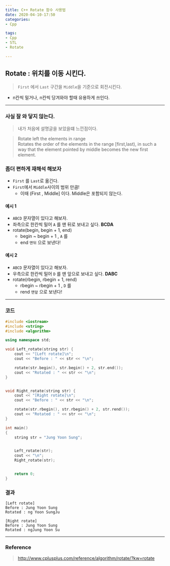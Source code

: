 ```yaml
---
title: C++ Rotate 함수 사용법
date: 2020-04-10-17:50
categories: 
- Cpp

tags:
- Cpp
- STL
- Rotate

---
```


## Rotate : 위치를 이동 시킨다.
> `First` 에서 `Last` 구간을 `Middle`을 기준으로 회전시킨다.

* n칸씩 밀거나, n칸씩 당겨와야 할때 유용하게 쓰인다.

---

### 사실 잘 와 닿지 않는다.
> 내가 처음에 설명글을 보았을떄 느낀점이다.

> Rotate left the elements in range  
Rotates the order of the elements in the range [first,last), in such a way that the element pointed by middle becomes the new first element.


### 좀더 편하게 재해석 해보자


* `First` 를 `Last`로 옮긴다.
* `First`에서 `Middle`사이의 범위 만큼!
    * 이때 (First , Middle] 이다. Middle은 포함되지 않는다.

#### 예시 1

* `ABCD` 문자열이 있다고 해보자.
* 좌측으로 한칸씩 밀어 `A` 를 맨 뒤로 보내고 싶다. **BCDA**
* rotate(begin, begin + 1, end)
    * begin ~ begin + 1 , `A` 를
    * end `맨뒤` 으로 보낸다!



#### 예시 2

* `ABCD` 문자열이 있다고 해보자.
* 우측으로 한칸씩 밀어 `D` 를 맨 앞으로 보내고 싶다. **DABC**
* rotate(rbegin, rbegin + 1, rend)
    * rbegin ~ rbegin + 1 , `D` 를
    * rend `맨앞` 으로 보낸다!


---

### 코드

```c++
#include <iostream>
#include <string>
#include <algorithm>

using namespace std;

void Left_rotate(string str) {
    cout << "[Left rotate]\n";
    cout << "Before : " << str << "\n";

    rotate(str.begin(), str.begin() + 2, str.end());
    cout << "Rotated : " << str << "\n";
}


void Right_rotate(string str) {
    cout << "[Right rotate]\n";
    cout << "Before : " << str << "\n";

    rotate(str.rbegin(), str.rbegin() + 2, str.rend());
    cout << "Rotated : " << str << "\n";
}

int main()
{
    string str = "Jung Yoon Sung";


    Left_rotate(str);
    cout << "\n";
    Right_rotate(str);


    return 0;
}
```

### 결과

```
[Left rotate]
Before : Jung Yoon Sung
Rotated : ng Yoon SungJu

[Right rotate]
Before : Jung Yoon Sung
Rotated : ngJung Yoon Su
```

---


### Reference
> http://www.cplusplus.com/reference/algorithm/rotate/?kw=rotate